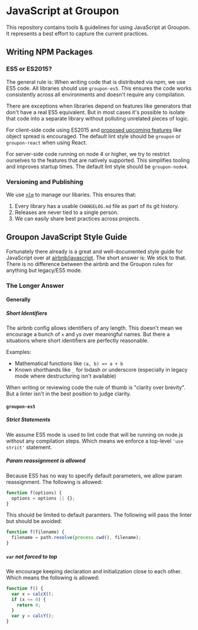 # JavaScript at Groupon

This repository contains tools & guidelines for using JavaScript at Groupon.
It represents a best effort to capture the current practices.

## Writing NPM Packages

### ES5 or ES2015?

The general rule is:
When writing code that is distributed via npm, we use ES5 code.
All libraries should use `groupon-es5`.
This ensures the code works consistently across all environments
and doesn't require any compilation.

There are exceptions when libraries depend on features like generators
that don't have a real ES5 equivalent.
But in most cases it's possible to isolate that code
into a separate library without polluting unrelated pieces of logic.

For client-side code using ES2015 and [proposed upcoming features](https://github.com/tc39/ecma262#ecmascript) like object spread is encouraged.
The default lint style should be `groupon` or `groupon-react` when using React.

For server-side code running on node 4 or higher,
we try to restrict ourselves to the features that are natively supported.
This simplifies tooling and improves startup times.
The default lint style should be `groupon-node4`.

### Versioning and Publishing

We use [`nlm`](https://github.com/groupon/nlm) to manage our libaries.
This ensures that:

1. Every library has a usable `CHANGELOG.md` file as part of its git history.
1. Releases are never tied to a single person.
1. We can easily share best practices across projects.

## Groupon JavaScript Style Guide

Fortunately there already is a great and well-documented style guide for JavaScript over at [airbnb/javascript](https://github.com/airbnb/javascript).
The short answer is: We stick to that.
There is no difference between the airbnb and the Groupon rules for anything but legacy/ES5 mode.

### The Longer Answer

#### Generally

##### Short Identifiers

The airbnb config allows identifiers of any length.
This doesn't mean we encourage a bunch of `x` and `y`s over meaningful names.
But there a situations where short identifiers are perfectly reasonable.

Examples:
* Mathematical functions like `(a, b) => a + b`
* Known shorthands like `_` for lodash or underscore (especially in legacy mode where destructuring isn't available)

When writing or reviewing code the rule of thumb is "clarity over brevity".
But a linter isn't in the best position to judge clarity.

#### `groupon-es5`

##### Strict Statements

We assume ES5 mode is used to lint code that will be running on node.js without any compilation steps.
Which means we enforce a top-level `'use strict'` statement.

##### Param reassignment is allowed

Because ES5 has no way to specify default parameters,
we allow param reassignment.
The following is allowed:

```js
function f(options) {
  options = options || {};
}
```

This should be limited to default paramters.
The following will pass the linter but should be avoided:

```js
function f(filename) {
  filename = path.resolve(process.cwd(), filename);
}
```

##### `var` not forced to top

We encourage keeping declaration and initialization close to each other.
Which means the following is allowed:

```js
function f() {
  var x = calcX();
  if (x <= 0) {
    return 0;
  }
  var y = calcY();
}
```
